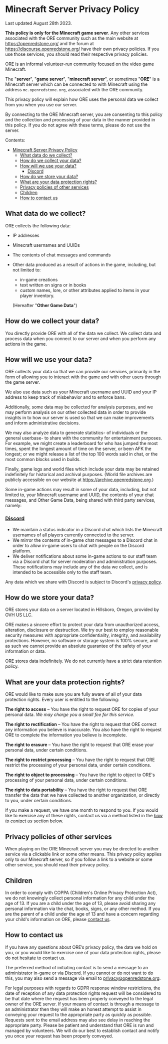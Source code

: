 # Minecraft Server Privacy Policy

Last updated August 28th 2023.

**This policy is only for the Minecraft game server**. Any other services associated with the ORE community such as the main website at https://openredstone.org/ and the forum at https://discourse.openredstone.org/ have their own privacy policies. If you use those services, you should read their respective privacy policies.

ORE is an informal volunteer-run community focused on the video game Minecraft.

The "**server**", "**game server**", "**minecraft server**", or sometimes "**ORE**" is a Minecraft server which can be connected to with Minecraft using the address `mc.openredstone.org`, associated with the ORE community.

This privacy policy will explain how ORE uses the personal data we collect from you when you use our server.

By connecting to the ORE Minecraft server, you are consenting to this policy and the collection and processing of your data in the manner provided in this policy. If you do not agree with these terms, please do not use the server.

Contents:

- [Minecraft Server Privacy Policy](#minecraft-server-privacy-policy)
  - [What data do we collect?](#what-data-do-we-collect)
  - [How do we collect your data?](#how-do-we-collect-your-data)
  - [How will we use your data?](#how-will-we-use-your-data)
    - [Discord](#discord)
  - [How do we store your data?](#how-do-we-store-your-data)
  - [What are your data protection rights?](#what-are-your-data-protection-rights)
  - [Privacy policies of other services](#privacy-policies-of-other-services)
  - [Children](#children)
  - [How to contact us](#how-to-contact-us)

## What data do we collect?

ORE collects the following data:

- IP addresses
- Minecraft usernames and UUIDs
- The contents of chat messages and commands
- Other data produced as a result of actions in the game, including, but not limited to:
  - in-game creations
  - text written on signs or in books
  - custom names, lore, or other attributes applied to items in your player inventory.
  
  (Hereafter "**Other Game Data**")

## How do we collect your data?

You directly provide ORE with all of the data we collect. We collect data and process data when you connect to our server and when you perform any actions in the game.

## How will we use your data?

ORE collects your data so that we can provide our services, primarily in the form of allowing you to interact with the game and with other users through the game server.

We also use data such as your Minecraft username and UUID and your IP address to keep track of misbehavior and to enforce bans.

Additionally, some data may be collected for analysis purposes, and we may perform analysis on our other collected data in order to provide insights in to how our server is used so that we can make improvements and inform administrative decisions.

We may also analyze data to generate statistics- of individuals or the general userbase- to share with the community for entertainment purposes. For example, we might create a leaderboard for who has jumped the most times, spent the longest amount of time on the server, or been AFK the longest; or we might release a list of the top 100 words said in chat, or the most common blocks used in builds.

Finally, game logs and world files which include your data may be retained indefinitely for historical and archival purposes. (World file archives are publicly accessible on our website at https://archive.openredstone.org.)

Some in-game actions may result in some of your data, including, but not limited to, your Minecraft username and UUID, the contents of your chat messages, and Other Game Data, being shared with third party services, namely:

### [Discord](https://discord.com)

- We maintain a status indicator in a Discord chat which lists the Minecraft usernames of all players currently connected to the server.
- We mirror the contents of in-game chat messages to a Discord chat in order to allow in-game users to chat with people on the Discord platform.
- We deliver notifications about some in-game actions to our staff team via a Discord chat for server moderation and administration purposes. These notifications may include any of the data we collect, and is intended to be accessible only to the staff team.

Any data which we share with Discord is subject to Discord's [privacy policy](https://discord.com/privacy).

## How do we store your data?

ORE stores your data on a server located in Hillsboro, Oregon, provided by OVH US LLC.

ORE makes a sincere effort to protect your data from unauthorized access, alteration, disclosure or destruction. We try our best to employ reasonable security measures with appropriate confidentiality, integrity, and availability protections. However, no software or storage system is 100% secure, and as such we cannot provide an absolute guarantee of the safety of your information or data.

ORE stores data indefinitely. We do not currently have a strict data retention policy.

## What are your data protection rights?

ORE would like to make sure you are fully aware of all of your data protection rights.
Every user is entitled to the following:

**The right to access** – You have the right to request ORE for copies of your personal data. *We may charge you a small fee for this service.*

**The right to rectification** – You have the right to request that ORE correct any information you believe is inaccurate. You also have the right to request ORE to complete the information you believe is incomplete.

**The right to erasure** – You have the right to request that ORE erase your personal data, under certain conditions.

**The right to restrict processing** – You have the right to request that ORE restrict the processing of your personal data, under certain conditions.

**The right to object to processing** – You have the right to object to ORE's processing of your personal data, under certain conditions.

**The right to data portability** – You have the right to request that ORE transfer the data that we have collected to another organization, or directly to you, under certain conditions.

If you make a request, we have one month to respond to you. If you would like to exercise any of these rights, contact us via a method listed in the *[how to contact us](#how-to-contact-us)* section below.

## Privacy policies of other services

When playing on the ORE Minecraft server you may be directed to another service via a clickable link or some other means. This privacy policy applies only to our Minecraft server, so if you follow a link to a website or some other service, you should read their privacy policy.

## Children

In order to comply with COPPA (Children's Online Privacy Protection Act), we do not knowingly collect personal information for any child under the age of 13. If you are a child under the age of 13, please avoid sharing any personal information via the chat, books, signs, or any other method. If you are the parent of a child under the age of 13 and have a concern regarding your child's information on ORE, please [contact us](#how-to-contact-us).

## How to contact us

If you have any questions about ORE’s privacy policy, the data we hold on you, or you would like to exercise one of your data protection rights, please do not hesitate to contact us.

The preferred method of initiating contact is to send a message to an administrator in-game or via Discord. If you cannot or do not want to do this, you may also send a message via email to privacy@openredstone.org.

For legal purposes with regards to GDPR response window restrictions, the date of reception of any data protection rights request will be considered to be that date where the request has been properly conveyed to the legal owner of the ORE server. If your means of contact is through a message to an administrator then they will make an honest attempt to assist in conveying your request to the appropriate party as quickly as possible. Requests sent to the email address may also see delay in reaching the appropriate party. Please be patient and understand that ORE is run and managed by volunteers. We will do our best to establish contact and notify you once your request has been properly conveyed.
